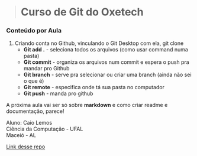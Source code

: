 > # Curso de Git do Oxetech 

### Conteúdo por Aula

1. Criando conta no Github, vinculando o Git Desktop com ela, git clone
	* 	**Git add .** - seleciona todos os arquivos (como usar command numa pasta)
	*  **Git commit** - organiza os arquivos num commit e espera o push pra mandar pro Github
	*  **Git branch** - serve pra selecionar ou criar uma branch (ainda não sei o que é)
	*  **Git remote** - especifica onde tá sua pasta no computador
	*  **Git push** - manda pro github

A próxima aula vai ser só sobre **markdown** e como criar readme e documentação, parece!

<!--![](https://upload.wikimedia.org/wikipedia/commons/thumb/c/c2/GitHub_Invertocat_Logo.svg/200px-GitHub_Invertocat_Logo.svg.png)-->

Aluno: Caio Lemos<br>Ciência da Computação - UFAL<br>Maceió - AL

[Link desse repo](https://github.com/caioagralemos/Curso-Git-Oxetech/)